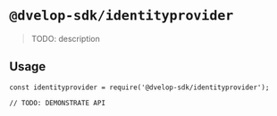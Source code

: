 # `@dvelop-sdk/identityprovider`

> TODO: description

## Usage

```
const identityprovider = require('@dvelop-sdk/identityprovider');

// TODO: DEMONSTRATE API
```
